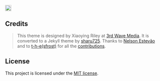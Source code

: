 <a href="https://jekyll-themes.com">
<img src="https://img.shields.io/badge/featured%20on-JT-red.svg" height="20" alt="Jekyll Themes Shield" >
</a>

## Credits
> This theme is designed by Xiaoying Riley at [3rd Wave Media](http://themes.3rdwavemedia.com/). 
> It is converted to a Jekyll theme by [sharu725](https://github.com/sharu725).
> Thanks to [Nelson Estevão](https://github.com/nelsonmestevao) and to [t-h-e(sfrost)](https://github.com/t-h-e) for all the [contributions](https://github.com/sharu725/online-cv/commits?author=nelsonmestevao).

## License

This project is licensed under the [MIT license](LICENSE.txt).
